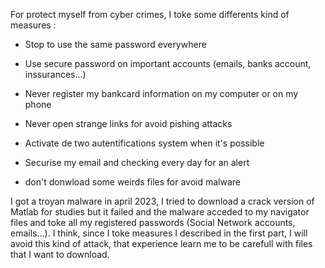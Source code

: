 For protect myself from cyber crimes, I toke some differents kind of measures :

- Stop to use the same password everywhere

- Use secure password on important accounts (emails, banks account, inssurances...)

- Never register my bankcard information on my computer or on my phone

- Never open strange links for avoid pishing attacks

- Activate de two autentifications system when it's possible

- Securise my email and checking every day for an alert

- don't donwload some weirds files for avoid malware

I got a troyan malware in april 2023, I tried to download a crack version of Matlab for studies but it failed and the malware acceded to my navigator files and toke all my registered passwords (Social Network accounts, emails...).
I think, since I toke measures I described in the first part, I will avoid this kind of attack, that experience learn me to be carefull with files that I want to download.

